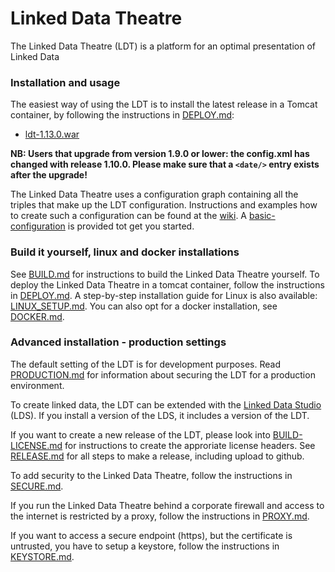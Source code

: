 # Linked Data Theatre
The Linked Data Theatre (LDT) is a platform for an optimal presentation of Linked Data

### Installation and usage
The easiest way of using the LDT is to install the latest release in a Tomcat container, by following the instructions in [DEPLOY.md](docs/DEPLOY.md): 

- [ldt-1.13.0.war](https://github.com/architolk/Linked-Data-Theatre/releases/download/v1.13.0/ldt-1.13.0.war "ldt-1.13.0.war")

**NB: Users that upgrade from version 1.9.0 or lower: the config.xml has changed with release 1.10.0. Please make sure that a `<date/>` entry exists after the upgrade!**

The Linked Data Theatre uses a configuration graph containing all the triples that make up the LDT configuration. Instructions and examples how to create such a configuration can be found at the [wiki](https://github.com/architolk/Linked-Data-Theatre/wiki). A [basic-configuration](basic-configuration.ttl) is provided tot get you started.

### Build it yourself, linux and docker installations
See [BUILD.md](BUILD.md) for instructions to build the Linked Data Theatre yourself. To deploy the Linked Data Theatre in a tomcat container, follow the instructions in [DEPLOY.md](docs/DEPLOY.md). A step-by-step installation guide for Linux is also available: [LINUX_SETUP.md](docs/LINUX_SETUP.md). You can also opt for a docker installation, see [DOCKER.md](docs/DOCKER.md).

### Advanced installation - production settings
The default setting of the LDT is for development purposes. Read [PRODUCTION.md](docs/PRODUCTION.md) for information about securing the LDT for a production environment.

To create linked data, the LDT can be extended with the [Linked Data Studio](https://github.com/architolk/Linked-Data-Studio) (LDS). If you install a version of the LDS, it includes a version of the LDT.

If you want to create a new release of the LDT, please look into [BUILD-LICENSE.md](docs/BUILD-LICENSE.md) for instructions to create the approriate license headers. See [RELEASE.md](docs/RELEASE.md) for all steps to make a release, including upload to github.

To add security to the Linked Data Theatre, follow the instructions in [SECURE.md](docs/SECURE.md).

If you run the Linked Data Theatre behind a corporate firewall and access to the internet is restricted by a proxy, follow the instructions in [PROXY.md](docs/PROXY.md).

If you want to access a secure endpoint (https), but the certificate is untrusted, you have to setup a keystore, follow the instructions in [KEYSTORE.md](docs/KEYSTORE.md).
